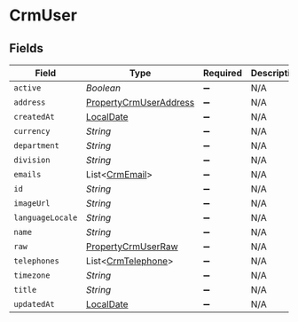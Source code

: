 # CrmUser


## Fields

| Field                                                                           | Type                                                                            | Required                                                                        | Description                                                                     |
| ------------------------------------------------------------------------------- | ------------------------------------------------------------------------------- | ------------------------------------------------------------------------------- | ------------------------------------------------------------------------------- |
| `active`                                                                        | *Boolean*                                                                       | :heavy_minus_sign:                                                              | N/A                                                                             |
| `address`                                                                       | [PropertyCrmUserAddress](../../models/shared/PropertyCrmUserAddress.md)         | :heavy_minus_sign:                                                              | N/A                                                                             |
| `createdAt`                                                                     | [LocalDate](https://docs.oracle.com/javase/8/docs/api/java/time/LocalDate.html) | :heavy_minus_sign:                                                              | N/A                                                                             |
| `currency`                                                                      | *String*                                                                        | :heavy_minus_sign:                                                              | N/A                                                                             |
| `department`                                                                    | *String*                                                                        | :heavy_minus_sign:                                                              | N/A                                                                             |
| `division`                                                                      | *String*                                                                        | :heavy_minus_sign:                                                              | N/A                                                                             |
| `emails`                                                                        | List<[CrmEmail](../../models/shared/CrmEmail.md)>                               | :heavy_minus_sign:                                                              | N/A                                                                             |
| `id`                                                                            | *String*                                                                        | :heavy_minus_sign:                                                              | N/A                                                                             |
| `imageUrl`                                                                      | *String*                                                                        | :heavy_minus_sign:                                                              | N/A                                                                             |
| `languageLocale`                                                                | *String*                                                                        | :heavy_minus_sign:                                                              | N/A                                                                             |
| `name`                                                                          | *String*                                                                        | :heavy_minus_sign:                                                              | N/A                                                                             |
| `raw`                                                                           | [PropertyCrmUserRaw](../../models/shared/PropertyCrmUserRaw.md)                 | :heavy_minus_sign:                                                              | N/A                                                                             |
| `telephones`                                                                    | List<[CrmTelephone](../../models/shared/CrmTelephone.md)>                       | :heavy_minus_sign:                                                              | N/A                                                                             |
| `timezone`                                                                      | *String*                                                                        | :heavy_minus_sign:                                                              | N/A                                                                             |
| `title`                                                                         | *String*                                                                        | :heavy_minus_sign:                                                              | N/A                                                                             |
| `updatedAt`                                                                     | [LocalDate](https://docs.oracle.com/javase/8/docs/api/java/time/LocalDate.html) | :heavy_minus_sign:                                                              | N/A                                                                             |